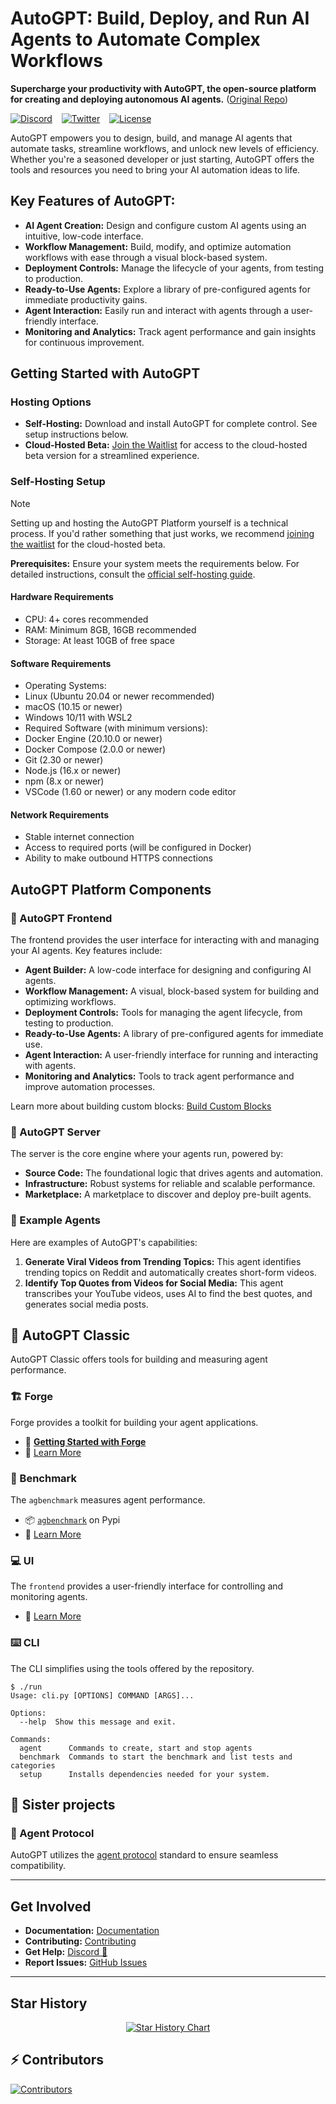 # AutoGPT: Build, Deploy, and Run AI Agents to Automate Complex Workflows

**Supercharge your productivity with AutoGPT, the open-source platform for creating and deploying autonomous AI agents.** ([Original Repo](https://github.com/Significant-Gravitas/AutoGPT))

[![Discord](https://dcbadge.vercel.app/api/server/autogpt?style=flat)](https://discord.gg/autogpt) &ensp;
[![Twitter](https://img.shields.io/twitter/follow/Auto_GPT?style=social)](https://twitter.com/Auto_GPT) &ensp;
[![License](https://img.shields.io/badge/License-MIT-yellow.svg)](https://opensource.org/licenses/MIT)

AutoGPT empowers you to design, build, and manage AI agents that automate tasks, streamline workflows, and unlock new levels of efficiency. Whether you're a seasoned developer or just starting, AutoGPT offers the tools and resources you need to bring your AI automation ideas to life.

## Key Features of AutoGPT:

*   **AI Agent Creation:** Design and configure custom AI agents using an intuitive, low-code interface.
*   **Workflow Management:** Build, modify, and optimize automation workflows with ease through a visual block-based system.
*   **Deployment Controls:** Manage the lifecycle of your agents, from testing to production.
*   **Ready-to-Use Agents:** Explore a library of pre-configured agents for immediate productivity gains.
*   **Agent Interaction:** Easily run and interact with agents through a user-friendly interface.
*   **Monitoring and Analytics:** Track agent performance and gain insights for continuous improvement.

## Getting Started with AutoGPT

### Hosting Options
*   **Self-Hosting:** Download and install AutoGPT for complete control. See setup instructions below.
*   **Cloud-Hosted Beta:**  [Join the Waitlist](https://bit.ly/3ZDijAI) for access to the cloud-hosted beta version for a streamlined experience.

### Self-Hosting Setup
> [!NOTE]
> Setting up and hosting the AutoGPT Platform yourself is a technical process. 
> If you'd rather something that just works, we recommend [joining the waitlist](https://bit.ly/3ZDijAI) for the cloud-hosted beta.

**Prerequisites:** Ensure your system meets the requirements below. For detailed instructions, consult the [official self-hosting guide](https://docs.agpt.co/platform/getting-started/).

#### Hardware Requirements
*   CPU: 4+ cores recommended
*   RAM: Minimum 8GB, 16GB recommended
*   Storage: At least 10GB of free space

#### Software Requirements
*   Operating Systems:
  *   Linux (Ubuntu 20.04 or newer recommended)
  *   macOS (10.15 or newer)
  *   Windows 10/11 with WSL2
*   Required Software (with minimum versions):
  *   Docker Engine (20.10.0 or newer)
  *   Docker Compose (2.0.0 or newer)
  *   Git (2.30 or newer)
  *   Node.js (16.x or newer)
  *   npm (8.x or newer)
  *   VSCode (1.60 or newer) or any modern code editor

#### Network Requirements
*   Stable internet connection
*   Access to required ports (will be configured in Docker)
*   Ability to make outbound HTTPS connections

## AutoGPT Platform Components

### 🧱 AutoGPT Frontend

The frontend provides the user interface for interacting with and managing your AI agents.  Key features include:

*   **Agent Builder:** A low-code interface for designing and configuring AI agents.
*   **Workflow Management:** A visual, block-based system for building and optimizing workflows.
*   **Deployment Controls:** Tools for managing the agent lifecycle, from testing to production.
*   **Ready-to-Use Agents:** A library of pre-configured agents for immediate use.
*   **Agent Interaction:** A user-friendly interface for running and interacting with agents.
*   **Monitoring and Analytics:** Tools to track agent performance and improve automation processes.

Learn more about building custom blocks: [Build Custom Blocks](https://docs.agpt.co/platform/new_blocks/)

### 💽 AutoGPT Server

The server is the core engine where your agents run, powered by:

*   **Source Code:** The foundational logic that drives agents and automation.
*   **Infrastructure:** Robust systems for reliable and scalable performance.
*   **Marketplace:** A marketplace to discover and deploy pre-built agents.

### 🐙 Example Agents

Here are examples of AutoGPT's capabilities:

1.  **Generate Viral Videos from Trending Topics:** This agent identifies trending topics on Reddit and automatically creates short-form videos.
2.  **Identify Top Quotes from Videos for Social Media:** This agent transcribes your YouTube videos, uses AI to find the best quotes, and generates social media posts.

## 🤖 AutoGPT Classic

AutoGPT Classic offers tools for building and measuring agent performance.

### 🏗️ Forge

Forge provides a toolkit for building your agent applications.

*   🚀 [**Getting Started with Forge**](https://github.com/Significant-Gravitas/AutoGPT/blob/master/classic/forge/tutorials/001_getting_started.md)
*   📘 [Learn More](https://github.com/Significant-Gravitas/AutoGPT/tree/master/classic/forge)

### 🎯 Benchmark

The `agbenchmark` measures agent performance.

*   📦 [`agbenchmark`](https://pypi.org/project/agbenchmark/) on Pypi
*   📘 [Learn More](https://github.com/Significant-Gravitas/AutoGPT/tree/master/classic/benchmark)

### 💻 UI

The `frontend` provides a user-friendly interface for controlling and monitoring agents.

*   📘 [Learn More](https://github.com/Significant-Gravitas/AutoGPT/tree/master/classic/frontend)

### ⌨️ CLI

The CLI simplifies using the tools offered by the repository.

```shell
$ ./run
Usage: cli.py [OPTIONS] COMMAND [ARGS]...

Options:
  --help  Show this message and exit.

Commands:
  agent      Commands to create, start and stop agents
  benchmark  Commands to start the benchmark and list tests and categories
  setup      Installs dependencies needed for your system.
```

## 🤝 Sister projects

### 🔄 Agent Protocol

AutoGPT utilizes the [agent protocol](https://agentprotocol.ai/) standard to ensure seamless compatibility.

---

## Get Involved

*   **Documentation:** [Documentation](https://docs.agpt.co)
*   **Contributing:** [Contributing](CONTRIBUTING.md)
*   **Get Help:** [Discord 💬](https://discord.gg/autogpt)
*   **Report Issues:** [GitHub Issues](https://github.com/Significant-Gravitas/AutoGPT/issues/new/choose)

---

## Star History

<p align="center">
<a href="https://star-history.com/#Significant-Gravitas/AutoGPT">
  <picture>
    <source media="(prefers-color-scheme: dark)" srcset="https://api.star-history.com/svg?repos=Significant-Gravitas/AutoGPT&type=Date&theme=dark" />
    <source media="(prefers-color-scheme: light)" srcset="https://api.star-history.com/svg?repos=Significant-Gravitas/AutoGPT&type=Date" />
    <img alt="Star History Chart" src="https://api.star-history.com/svg?repos=Significant-Gravitas/AutoGPT&type=Date" />
  </picture>
</a>
</p>

## ⚡ Contributors

<a href="https://github.com/Significant-Gravitas/AutoGPT/graphs/contributors" alt="View Contributors">
  <img src="https://contrib.rocks/image?repo=Significant-Gravitas/AutoGPT&max=1000&columns=10" alt="Contributors" />
</a>